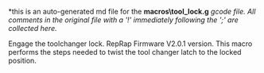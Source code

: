 *this is an auto-generated md file for the **macros\tool_lock.g**  *gcode file. All comments in the original file with a '!' immediately following the ';' are collected here.*
<summary> Engage the toolchanger lock. RepRap Firmware V2.0.1 version. This macro performs the steps needed to twist the tool changer latch to the locked position.</summary>
